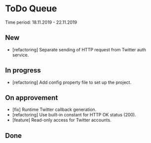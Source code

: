# ToDo Queue
Time period: 18.11.2019 - 22.11.2019
## New
- [refactoring] Separate sending of HTTP request from Twitter auth service.
## In progress
- [refactoring] Add config property file to set up the project.
## On approvement
- [fix] Runtime Twitter callback generation.
- [refactoring] Use built-in constant for HTTP OK status (200).
- [feature] Read-only access for Twitter accounts.
## Done
